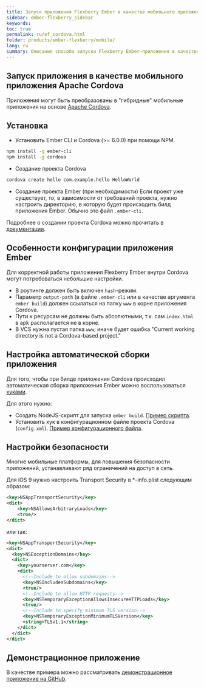 ```yaml
---
title: Запуск приложения Flexberry Ember в качестве мобильного приложения Apache Cordova
sidebar: ember-flexberry_sidebar
keywords: 
toc: true
permalink: ru/ef_cordova.html
folder: products/ember-flexberry/mobile/
lang: ru
summary: Описание способа запуска Flexberry Ember-приложения в качестве мобильного приложения Apache Cordova.
---
```


## Запуск приложения в качестве мобильного приложения Apache Cordova
Приложения могут быть преобразованы в "гибридные" мобильные приложения на основе [Apache Cordova](https://cordova.apache.org/).

## Установка

* Установить Ember CLI и Cordova (>= 6.0.0) при помощи NPM.

```bash
npm install -g ember-cli
npm install -g cordova
```

* Создание проекта Cordova

```bash
cordova create hello com.example.hello HelloWorld
```

* Создание проекта Ember (при необходимости)
  Если проект уже существует, то, в зависимости от требований проекта, нужно настроить директорию, в которую будет происходить билд приложения Ember. Обычно это файл `.ember-cli`.

Подробнее о создании проекта Cordova можно прочитать в [документации](https://cordova.apache.org/docs/en/dev/guide/cli/index.html).


## Особенности конфигурации приложения Ember

Для корректной работы приложения Flexberry Ember внутри Cordova могут потребоваться небольшие настройки.

* В роутинге должен быть включен `hash`-режим.
* Параметр `output-path` (в файле `.ember-cli` или в качестве аргумента `ember build`) должен ссылаться на папку `www` в корне приложения Cordova.
* Пути к ресурсам не должны быть абсолютными, т.к. сам `index.html` в apk располагается не в корне.
* В VCS нужна пустая папка `www`; иначе будет ошибка "Current working directory is not a Cordova-based project."

## Настройка автоматической сборки приложения

Для того, чтобы при билде приложения Cordova происходил автоматическая сборка приложения Ember можно воспользоваться [хуками](https://cordova.apache.org/docs/en/dev/guide/appdev/hooks/).

Для этого нужно:

* Создать NodeJS-скрипт для запуска `ember build`. [Пример скрипта](https://github.com/Flexberry/flexberry-cordova-ember-demo/blob/master/scripts/buildEmberApp.js).
* Установить хук в конфигурационном файле проекта Cordova (`config.xml`). [Пример конфигурационного файла](https://github.com/Flexberry/flexberry-cordova-ember-demo/blob/master/config.xml). 

## Настройки безопасности

Многие мобильные платформы, для повышения безопасности приложений, устанавливают ряд ограничений на доступ в сеть.

Для iOS 9 нужно настроить Transport Security в *-info.plist следующим образом:

```xml
<key>NSAppTransportSecurity</key>
<dict>
    <key>NSAllowsArbitraryLoads</key>
    <true/>
</dict>
```

или так:

```xml
<key>NSAppTransportSecurity</key>
<dict>
  <key>NSExceptionDomains</key>
  <dict>
    <key>yourserver.com</key>
    <dict>
      <!--Include to allow subdomains-->
      <key>NSIncludesSubdomains</key>
      <true/>
      <!--Include to allow HTTP requests-->
      <key>NSTemporaryExceptionAllowsInsecureHTTPLoads</key>
      <true/>
      <!--Include to specify minimum TLS version-->
      <key>NSTemporaryExceptionMinimumTLSVersion</key>
      <string>TLSv1.1</string>
    </dict>
  </dict>
</dict>
```

## Демонстрационное приложение

В качестве примера можно рассматривать [демонстрационное приложение на GitHub](https://github.com/Flexberry/flexberry-cordova-ember-demo).
